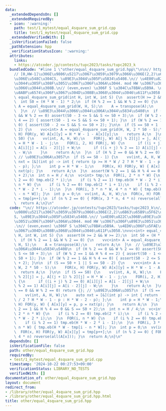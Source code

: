 ```yaml
---
data:
  _extendedDependsOn: []
  _extendedRequiredBy:
  - icon: ':warning:'
    path: test/1_mytest/equal_4square_sum_grid.cpp
    title: test/1_mytest/equal_4square_sum_grid.cpp
  _extendedVerifiedWith: []
  _isVerificationFailed: false
  _pathExtension: hpp
  _verificationStatusIcon: ':warning:'
  attributes:
    links:
    - https://atcoder.jp/contests/tupc2023/tasks/tupc2023_k
  bundledCode: "#line 1 \"other/equal_4square_sum_grid.hpp\"\n\n// https://atcoder.jp/contests/tupc2023/tasks/tupc2023_k\n\
    // [0,HW-1]\u306E\u9806\u5217\u3067\u3059\u3079\u3066\u306E(2,2)\u6B63\u65B9\u5F62\
    \u306E\u548C\u304CS, \u89E3\u3044\u305F\u5834\u5408.\n// \u4E00\u822C\u306B\u89E3\
    \u3044\u305F\u308F\u3051\u3067\u306F\u306A\u3044. mod HW \u3067\u306F\u89E3\u3051\
    \u3066\u3044\u308B.\n// (even,even) \u306F S \u304C\u78BA\u5B9A. \u4ED6\u306F\u5FAE\
    \u8ABF\u6574\u306F\u3067\u304D\u308B\u3068\u3044\u3046\u611F\u3058.\nvvc<int>\
    \ equal_4square_sum_grid(int H, int W, int S) {\n  assert(H >= 2 && W >= 2);\n\
    \  int S0 = (H * W - 1) * 2;\n  if (H % 2 == 1 && W % 2 == 0) {\n    vvc<int>\
    \ A = equal_4square_sum_grid(W, H, S);\n    A = transpose(A);\n    return A;\n\
    \  }\n  // \u89E3\u3044\u3066\u3044\u306A\u3044\u5834\u5408\n  if (H % 2 == 0\
    \ && W % 2 == 0) assert(S0 - 3 <= S && S <= S0 + 3);\n  if (W % 2 == 1 && H %\
    \ 4 == 2) { assert(S0 - 1 <= S && S <= S0 + 1); }\n  if (W % 2 == 1 && H % 4 ==\
    \ 0) { assert(S0 - 2 <= S && S <= S0 + 2); }\n\n  if (S == S0 + 1 || S == S0 -\
    \ 2) {\n    vvc<int> A = equal_4square_sum_grid(H, W, 2 * S0 - S);\n    FOR(x,\
    \ H) FOR(y, W) A[x][y] = H * W - 1 - A[x][y];\n    return A;\n  }\n\n  if (S ==\
    \ S0) {\n    vv(int, A, H, W);\n    FOR(j, W) A[j % 2][j] = j, A[(j + 1) % 2][j]\
    \ = H * W - 1 - j;\n    FOR(i, 2, H) FOR(j, W) {\n      if ((i + j) % 2 == 0)\
    \ A[i][j] = A[i - 2][j] + W;\n      if ((i + j) % 2 == 1) A[i][j] = A[i - 2][j]\
    \ - W;\n    }\n    return A;\n  }\n  if (H % 2 == 0 && W % 2 == 0) return {};\
    \ // \u89E3\u306A\u3057\n  if (S == S0 - 1) {\n    vv(int, A, H, W);\n    auto\
    \ nxt = [&](int p) -> int { return (p >= H * W / 2 ? H * W - 1 - p : H * W - 2\
    \ - p); };\n    int p = H * W - 1;\n    FOR(x, H) FOR(y, W) { A[x][y] = p, p =\
    \ nxt(p); }\n    return A;\n  }\n  assert(W % 2 == 1 && H % 4 == 0 && S == S0\
    \ + 2);\n  int n = H / 4;\n  vc<int> tmp;\n  FOR(i, 2 * n * W) {\n    if (i %\
    \ 2 == 0) tmp.eb(2 * i);\n    if (i % 2 == 1) tmp.eb(H * W - 2 * i);\n  }\n  FOR(i,\
    \ n * W) {\n    if (i % 2 == 0) tmp.eb(2 * i + 1);\n    if (i % 2 == 1) tmp.eb(H\
    \ * W - 2 * i - 1);\n  }\n  FOR(i, 3 * n * W, 4 * n * W) { tmp.eb(H * W - tmp[i\
    \ - n * W]); }\n  int p = 0;\n  vv(int, A, H, W);\n  FOR(x, H) FOR(y, W) A[x][y]\
    \ = tmp[p++];\n  if (n % 2 == 0) { FOR(x, 3 * n, 4 * n) reverse(all(A[x])); }\n\
    \  return A;\n}\n"
  code: "\n// https://atcoder.jp/contests/tupc2023/tasks/tupc2023_k\n// [0,HW-1]\u306E\
    \u9806\u5217\u3067\u3059\u3079\u3066\u306E(2,2)\u6B63\u65B9\u5F62\u306E\u548C\u304C\
    S, \u89E3\u3044\u305F\u5834\u5408.\n// \u4E00\u822C\u306B\u89E3\u3044\u305F\u308F\
    \u3051\u3067\u306F\u306A\u3044. mod HW \u3067\u306F\u89E3\u3051\u3066\u3044\u308B\
    .\n// (even,even) \u306F S \u304C\u78BA\u5B9A. \u4ED6\u306F\u5FAE\u8ABF\u6574\u306F\
    \u3067\u304D\u308B\u3068\u3044\u3046\u611F\u3058.\nvvc<int> equal_4square_sum_grid(int\
    \ H, int W, int S) {\n  assert(H >= 2 && W >= 2);\n  int S0 = (H * W - 1) * 2;\n\
    \  if (H % 2 == 1 && W % 2 == 0) {\n    vvc<int> A = equal_4square_sum_grid(W,\
    \ H, S);\n    A = transpose(A);\n    return A;\n  }\n  // \u89E3\u3044\u3066\u3044\
    \u306A\u3044\u5834\u5408\n  if (H % 2 == 0 && W % 2 == 0) assert(S0 - 3 <= S &&\
    \ S <= S0 + 3);\n  if (W % 2 == 1 && H % 4 == 2) { assert(S0 - 1 <= S && S <=\
    \ S0 + 1); }\n  if (W % 2 == 1 && H % 4 == 0) { assert(S0 - 2 <= S && S <= S0\
    \ + 2); }\n\n  if (S == S0 + 1 || S == S0 - 2) {\n    vvc<int> A = equal_4square_sum_grid(H,\
    \ W, 2 * S0 - S);\n    FOR(x, H) FOR(y, W) A[x][y] = H * W - 1 - A[x][y];\n  \
    \  return A;\n  }\n\n  if (S == S0) {\n    vv(int, A, H, W);\n    FOR(j, W) A[j\
    \ % 2][j] = j, A[(j + 1) % 2][j] = H * W - 1 - j;\n    FOR(i, 2, H) FOR(j, W)\
    \ {\n      if ((i + j) % 2 == 0) A[i][j] = A[i - 2][j] + W;\n      if ((i + j)\
    \ % 2 == 1) A[i][j] = A[i - 2][j] - W;\n    }\n    return A;\n  }\n  if (H % 2\
    \ == 0 && W % 2 == 0) return {}; // \u89E3\u306A\u3057\n  if (S == S0 - 1) {\n\
    \    vv(int, A, H, W);\n    auto nxt = [&](int p) -> int { return (p >= H * W\
    \ / 2 ? H * W - 1 - p : H * W - 2 - p); };\n    int p = H * W - 1;\n    FOR(x,\
    \ H) FOR(y, W) { A[x][y] = p, p = nxt(p); }\n    return A;\n  }\n  assert(W %\
    \ 2 == 1 && H % 4 == 0 && S == S0 + 2);\n  int n = H / 4;\n  vc<int> tmp;\n  FOR(i,\
    \ 2 * n * W) {\n    if (i % 2 == 0) tmp.eb(2 * i);\n    if (i % 2 == 1) tmp.eb(H\
    \ * W - 2 * i);\n  }\n  FOR(i, n * W) {\n    if (i % 2 == 0) tmp.eb(2 * i + 1);\n\
    \    if (i % 2 == 1) tmp.eb(H * W - 2 * i - 1);\n  }\n  FOR(i, 3 * n * W, 4 *\
    \ n * W) { tmp.eb(H * W - tmp[i - n * W]); }\n  int p = 0;\n  vv(int, A, H, W);\n\
    \  FOR(x, H) FOR(y, W) A[x][y] = tmp[p++];\n  if (n % 2 == 0) { FOR(x, 3 * n,\
    \ 4 * n) reverse(all(A[x])); }\n  return A;\n}\n"
  dependsOn: []
  isVerificationFile: false
  path: other/equal_4square_sum_grid.hpp
  requiredBy:
  - test/1_mytest/equal_4square_sum_grid.cpp
  timestamp: '2024-10-22 00:27:53+09:00'
  verificationStatus: LIBRARY_NO_TESTS
  verifiedWith: []
documentation_of: other/equal_4square_sum_grid.hpp
layout: document
redirect_from:
- /library/other/equal_4square_sum_grid.hpp
- /library/other/equal_4square_sum_grid.hpp.html
title: other/equal_4square_sum_grid.hpp
---
```

